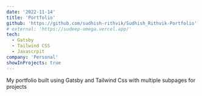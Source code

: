```yaml
---
date: '2022-11-14'
title: 'Portfolio'
github: 'https://github.com/sudhish-rithvik/Sudhish_Rithvik-Portfolio'
# external: 'https://sudeep-omega.vercel.app/'
tech:
  - Gatsby
  - Tailwind CSS
  - Javascrpit
company: 'Personal'
showInProjects: true
---
```


My portfolio built using Gatsby and Tailwind Css with multiple subpages for projects
